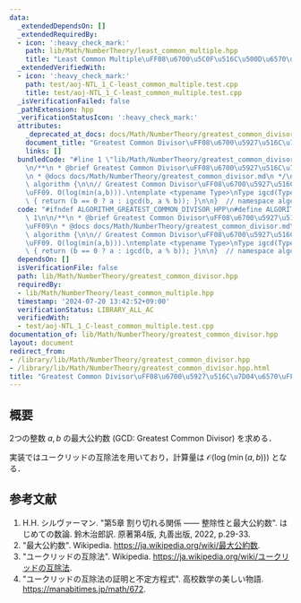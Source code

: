 ```yaml
---
data:
  _extendedDependsOn: []
  _extendedRequiredBy:
  - icon: ':heavy_check_mark:'
    path: lib/Math/NumberTheory/least_common_multiple.hpp
    title: "Least Common Multiple\uFF08\u6700\u5C0F\u516C\u500D\u6570\uFF09"
  _extendedVerifiedWith:
  - icon: ':heavy_check_mark:'
    path: test/aoj-NTL_1_C-least_common_multiple.test.cpp
    title: test/aoj-NTL_1_C-least_common_multiple.test.cpp
  _isVerificationFailed: false
  _pathExtension: hpp
  _verificationStatusIcon: ':heavy_check_mark:'
  attributes:
    _deprecated_at_docs: docs/Math/NumberTheory/greatest_common_divisor.md
    document_title: "Greatest Common Divisor\uFF08\u6700\u5927\u516C\u7D04\u6570\uFF09"
    links: []
  bundledCode: "#line 1 \"lib/Math/NumberTheory/greatest_common_divisor.hpp\"\n\n\n\
    \n/**\n * @brief Greatest Common Divisor\uFF08\u6700\u5927\u516C\u7D04\u6570\uFF09\
    \n * @docs docs/Math/NumberTheory/greatest_common_divisor.md\n */\n\nnamespace\
    \ algorithm {\n\n// Greatest Common Divisor\uFF08\u6700\u5927\u516C\u7D04\u6570\
    \uFF09. O(log(min(a,b))).\ntemplate <typename Type>\nType igcd(Type a, Type b)\
    \ { return (b == 0 ? a : igcd(b, a % b)); }\n\n}  // namespace algorithm\n\n\n"
  code: "#ifndef ALGORITHM_GREATEST_COMMON_DIVISOR_HPP\n#define ALGORITHM_GREATEST_COMMON_DIVISOR_HPP\
    \ 1\n\n/**\n * @brief Greatest Common Divisor\uFF08\u6700\u5927\u516C\u7D04\u6570\
    \uFF09\n * @docs docs/Math/NumberTheory/greatest_common_divisor.md\n */\n\nnamespace\
    \ algorithm {\n\n// Greatest Common Divisor\uFF08\u6700\u5927\u516C\u7D04\u6570\
    \uFF09. O(log(min(a,b))).\ntemplate <typename Type>\nType igcd(Type a, Type b)\
    \ { return (b == 0 ? a : igcd(b, a % b)); }\n\n}  // namespace algorithm\n\n#endif\n"
  dependsOn: []
  isVerificationFile: false
  path: lib/Math/NumberTheory/greatest_common_divisor.hpp
  requiredBy:
  - lib/Math/NumberTheory/least_common_multiple.hpp
  timestamp: '2024-07-20 13:42:52+09:00'
  verificationStatus: LIBRARY_ALL_AC
  verifiedWith:
  - test/aoj-NTL_1_C-least_common_multiple.test.cpp
documentation_of: lib/Math/NumberTheory/greatest_common_divisor.hpp
layout: document
redirect_from:
- /library/lib/Math/NumberTheory/greatest_common_divisor.hpp
- /library/lib/Math/NumberTheory/greatest_common_divisor.hpp.html
title: "Greatest Common Divisor\uFF08\u6700\u5927\u516C\u7D04\u6570\uFF09"
---
```

## 概要

2つの整数 $a, b$ の最大公約数 (GCD: Greatest Common Divisor) を求める．

実装ではユークリッドの互除法を用いており，計算量は $\mathcal{O}(\log(\min(a,b)))$ となる． 


## 参考文献

1. H.H. シルヴァーマン. "第5章 割り切れる関係 —— 整除性と最大公約数". はじめての数論. 鈴木治郎訳. 原著第4版, 丸善出版, 2022, p.29-33.
1. "最大公約数". Wikipedia. <https://ja.wikipedia.org/wiki/最大公約数>.
1. "ユークリッドの互除法". Wikipedia. <https://ja.wikipedia.org/wiki/ユークリッドの互除法>.
1. "ユークリッドの互除法の証明と不定方程式". 高校数学の美しい物語. <https://manabitimes.jp/math/672>.
